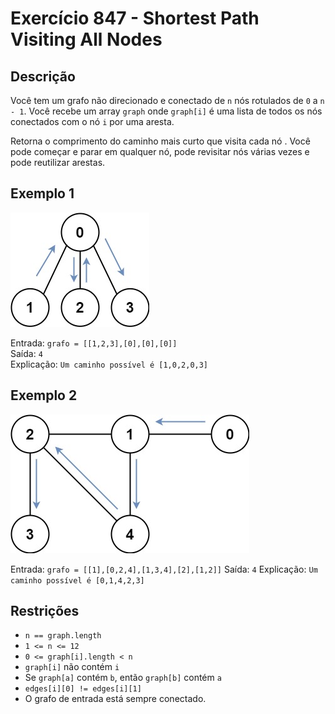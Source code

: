 # Exercício 847 - Shortest Path Visiting All Nodes

## Descrição

Você tem um grafo não direcionado e conectado de `n` nós rotulados de `0` a `n - 1`. Você recebe um array `graph` onde `graph[i]` é uma lista de todos os nós conectados com o nó `i` por uma aresta.

Retorna o comprimento do caminho mais curto que visita cada nó . Você pode começar e parar em qualquer nó, pode revisitar nós várias vezes e pode reutilizar arestas.

## Exemplo 1

![Exemplo 1](./imagens/shortest1-graph.jpg)

Entrada: `grafo = [[1,2,3],[0],[0],[0]]`</br>
Saída: `4`</br>
Explicação: `Um caminho possível é [1,0,2,0,3]`

## Exemplo 2

![Exemplo 2](./imagens/shortest2-graph.jpg)

Entrada: `grafo = [[1],[0,2,4],[1,3,4],[2],[1,2]]`
Saída: `4`
Explicação: `Um caminho possível é [0,1,4,2,3]`

## Restrições

- `n == graph.length`
- `1 <= n <= 12`
- `0 <= graph[i].length < n`
- `graph[i]` não contém `i`
- Se `graph[a]` contém `b`, então `graph[b]` contém `a`
- `edges[i][0] != edges[i][1]`
- O grafo de entrada está sempre conectado.
